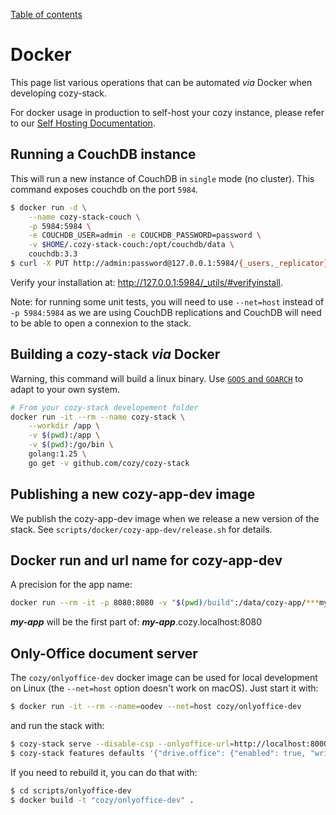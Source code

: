 [Table of contents](README.md#table-of-contents)

# Docker

This page list various operations that can be automated _via_ Docker when
developing cozy-stack.

For docker usage in production to self-host your cozy instance, please refer
to our [Self Hosting Documentation](https://docs.cozy.io/en/tutorials/selfhosting/).

## Running a CouchDB instance

This will run a new instance of CouchDB in `single` mode (no cluster). This
command exposes couchdb on the port `5984`.

```bash
$ docker run -d \
    --name cozy-stack-couch \
    -p 5984:5984 \
    -e COUCHDB_USER=admin -e COUCHDB_PASSWORD=password \
    -v $HOME/.cozy-stack-couch:/opt/couchdb/data \
    couchdb:3.3
$ curl -X PUT http://admin:password@127.0.0.1:5984/{_users,_replicator}
```

Verify your installation at: http://127.0.0.1:5984/_utils/#verifyinstall.

Note: for running some unit tests, you will need to use `--net=host` instead of
`-p 5984:5984` as we are using CouchDB replications and CouchDB will need to be
able to open a connexion to the stack.

## Building a cozy-stack _via_ Docker

Warning, this command will build a linux binary. Use
[`GOOS` and `GOARCH`](https://golang.org/doc/install/source#environment) to
adapt to your own system.

```bash
# From your cozy-stack developement folder
docker run -it --rm --name cozy-stack \
    --workdir /app \
    -v $(pwd):/app \
    -v $(pwd):/go/bin \
    golang:1.25 \
    go get -v github.com/cozy/cozy-stack
```

## Publishing a new cozy-app-dev image

We publish the cozy-app-dev image when we release a new version of the stack.
See `scripts/docker/cozy-app-dev/release.sh` for details.

## Docker run and url name for cozy-app-dev

A precision for the app name:

```bash
docker run --rm -it -p 8080:8080 -v "$(pwd)/build":/data/cozy-app/***my-app*** cozy/cozy-app-dev
```

***my-app*** will be the first part of: ***my-app***.cozy.localhost:8080

## Only-Office document server

The `cozy/onlyoffice-dev` docker image can be used for local development on
Linux (the `--net=host` option doesn't work on macOS). Just start it with:

```bash
$ docker run -it --rm --name=oodev --net=host cozy/onlyoffice-dev
```

and run the stack with:

```bash
$ cozy-stack serve --disable-csp --onlyoffice-url=http://localhost:8000 --onlyoffice-inbox-secret=inbox_secret --onlyoffice-outbox-secret=outbox_secret
$ cozy-stack features defaults '{"drive.office": {"enabled": true, "write": true}}'
```

If you need to rebuild it, you can do that with:

```bash
$ cd scripts/onlyoffice-dev
$ docker build -t "cozy/onlyoffice-dev" .
```
